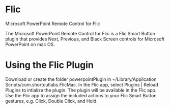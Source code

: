 # Flic
Microsoft PowerPoint Remote Control for Flic

The Microsoft PowerPoint Remote Control for Flic is a Flic Smart Button plugin that provides Next, Previous, and Black Screen controls for Microsoft PowerPoint on mac OS.

# Using the Flic Plugin
Download or create the folder powerpointPlugin in ~/Library/Application Scripts/com.shortcutlabs.FlicMac.  In the Flic app, select Plugins | Reload Plugins to intialize the plugin.  The plugin will be available in the Flic app.  Use the Flic app to assign the included actions to your Flic Smart Button gestures, e.g. Click, Double Click, and Hold.

